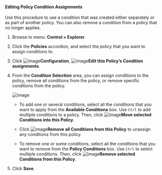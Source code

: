 #### Editing Policy Condition Assignments

Use this procedure to use a condition that was created either separately or as part of another policy. You can also remove a condition from a policy that no longer applies.

1. Browse to menu: **Control > Explorer**.

2. Click the **Policies** accordion, and select the policy that you want to assign conditions to.

3. Click ![image](../images/1847.png)**Configuration**, ![image](../images/1851.png)**Edit this Policy’s Condition assignments**.

4. From the **Condition Selection** area, you can assign conditions to the policy, remove all conditions from the policy, or remove specific conditions from the policy.

    ![image](../images/1879.png)

      - To add one or several conditions, select all the conditions that you want to apply from the **Available Conditions** box. Use `Ctrl` to add multiple conditions to a policy. Then, click ![image](../images/1876.png)**Move selected Conditions into this Policy**.

      - Click ![image](../images/1877.png)**Remove all Conditions from this Policy** to unassign any conditions from this policy.

      - To remove one or some conditions, select all the conditions that you want to remove from the **Policy Conditions** box. Use `Ctrl` to select multiple conditions. Then, click ![image](../images/1878.png)**Remove selected Conditions from this Policy**.

5. Click **Save**.
